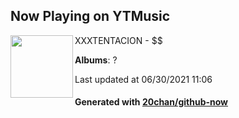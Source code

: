 ## Now Playing on YTMusic

[<img align="left" width="100" src="https://lh3.googleusercontent.com/7WuCPt_wzSaUJ8aNSmY4tzjMnx9Yyc-GFdD67nrgk4IUzdTz0B80JP9aoHP0_a-Xo0rx9PtxBKx7Xay9">](https://music.youtube.com/watch?v=gtdejuLP2hw)

XXXTENTACION - $$

**Albums**: ?

Last updated at 06/30/2021 11:06

#### Generated with [20chan/github-now](https://github.com/20chan/github-now)
